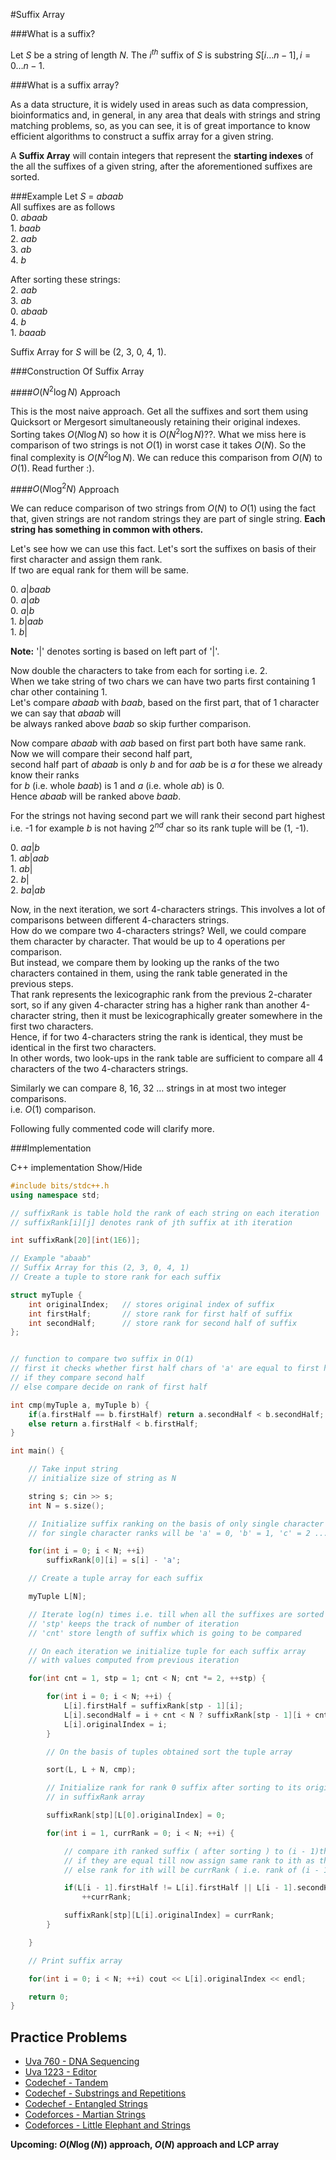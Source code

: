 <!--?title Suffix Array-->
#Suffix Array

###What is a suffix?

Let $S$ be a string of length $N$. The $i^{th}$ suffix of $S$ is substring $S[i \ldots n - 1], i = 0 \ldots n - 1$.

###What is a suffix array?

As a data structure, it is widely used in areas such as data compression, bioinformatics and, 
in general, in any area that deals with strings and string matching problems, so, as you can see, 
it is of great importance to know efficient algorithms to construct a suffix array for a given string.

A **Suffix Array** will contain integers that represent the **starting indexes** of the all the suffixes of a given string, after the aforementioned suffixes are sorted.

###Example
Let $S\ =\ abaab$  
All suffixes are as follows  
$0.\ abaab$  
$1.\ baab$  
$2.\ aab$  
$3.\ ab$  
$4.\ b$  

After sorting these strings:  
$2.\ aab$  
$3.\ ab$  
$0.\ abaab$  
$4.\ b$  
$1.\ baaab$  

Suffix Array for $S$ will be $(2,\ 3,\ 0,\ 4,\ 1)$.  

###Construction Of Suffix Array

####$O(N^2\log{N})$ Approach

This is the most naive approach. Get all the suffixes and sort them using Quicksort or Mergesort simultaneously retaining their original indexes. Sorting takes $O(N\log{N})$ so how it is $O(N^2\log{N})$??.
What we miss here is comparison of two strings is not $O(1)$ in worst case it takes $O(N)$.
So the final complexity is $O(N^2\log{N})$. We can reduce this comparison from $O(N)$ to $O(1)$. Read further :).


####$O(N\log^2{N})$ Approach

We can reduce comparison of two strings from $O(N)$ to $O(1)$ using the fact that, given strings are not
random strings they are part of single string. **Each string has something in common with others.**  

Let's see how we can use this fact.
Let's sort the suffixes on basis of their first character and assign them rank.  
If two are equal rank for them will be same.  
  
$0.\ a|baab$  
$0.\ a|ab$  
$0.\ a|b$  
$1.\ b|aab$  
$1.\ b|$  

**Note:** '|' denotes sorting is based on left part of '|'.  

Now double the characters to take from each for sorting i.e. 2.  
When we take string of two chars we can have two parts first containing 1 char other containing 1.  
Let's compare $abaab$ with $baab$, based on the first part, that of 1 character we can say that $abaab$ will  
be always ranked above $baab$ so skip further comparison.  

Now compare $abaab$ with $aab$ based on first part both have same rank. Now we will compare their second half part,  
second half part of $abaab$ is only $b$ and for $aab$ be is $a$ for these we already know their ranks  
for $b$ (i.e. whole $baab$) is 1 and $a$ (i.e. whole $ab$) is 0.  
Hence $abaab$ will be ranked above $baab$.  

For the strings not having second part we will rank their second part highest i.e. -1
for example $b$ is not having $2^{nd}$ char so its rank tuple will be (1, -1).  

$0.\ aa|b$  
$1.\ ab|aab$  
$1.\ ab|$  
$2.\ b|$  
$2.\ ba|ab$

Now, in the next iteration, we sort 4-characters strings. This involves a lot of comparisons between different 4-characters strings.  
How do we compare two 4-characters strings? Well, we could compare them character by character. That would be up to 4 operations per comparison.  
But instead, we compare them by looking up the ranks of the two characters contained in them, using the rank table generated in the previous steps.  
That rank represents the lexicographic rank from the previous 2-charater sort, so if any given 4-character string has a higher rank than another 4-character string, then it must be lexicographically greater somewhere in the first two characters.  
Hence, if for two 4-characters string the rank is identical, they must be identical in the first two characters.  
In other words, two look-ups in the rank table are sufficient to compare all 4 characters of the two 4-characters strings.  

Similarly we can compare 8, 16, 32 $\ldots$ strings in at most two integer comparisons.  
i.e. $O(1)$ comparison.  

Following fully commented code will clarify more.  

###Implementation

C++ implementation <span class="toggle-code">Show/Hide</span>  

```cpp
#include bits/stdc++.h  
using namespace std;

// suffixRank is table hold the rank of each string on each iteration  
// suffixRank[i][j] denotes rank of jth suffix at ith iteration  

int suffixRank[20][int(1E6)];

// Example "abaab"  
// Suffix Array for this (2, 3, 0, 4, 1)  
// Create a tuple to store rank for each suffix  

struct myTuple {  
	int originalIndex;   // stores original index of suffix  
	int firstHalf;       // store rank for first half of suffix  
	int secondHalf;      // store rank for second half of suffix  
};


// function to compare two suffix in O(1)  
// first it checks whether first half chars of 'a' are equal to first half chars of b  
// if they compare second half  
// else compare decide on rank of first half  

int cmp(myTuple a, myTuple b) {  
	if(a.firstHalf == b.firstHalf) return a.secondHalf < b.secondHalf;  
	else return a.firstHalf < b.firstHalf;  
}

int main() {

    // Take input string
    // initialize size of string as N

    string s; cin >> s;
    int N = s.size();

    // Initialize suffix ranking on the basis of only single character
    // for single character ranks will be 'a' = 0, 'b' = 1, 'c' = 2 ... 'z' = 25

    for(int i = 0; i < N; ++i)
        suffixRank[0][i] = s[i] - 'a';

    // Create a tuple array for each suffix

    myTuple L[N];

    // Iterate log(n) times i.e. till when all the suffixes are sorted
    // 'stp' keeps the track of number of iteration
    // 'cnt' store length of suffix which is going to be compared

    // On each iteration we initialize tuple for each suffix array
    // with values computed from previous iteration

    for(int cnt = 1, stp = 1; cnt < N; cnt *= 2, ++stp) {

        for(int i = 0; i < N; ++i) {
            L[i].firstHalf = suffixRank[stp - 1][i];
            L[i].secondHalf = i + cnt < N ? suffixRank[stp - 1][i + cnt] : -1;
            L[i].originalIndex = i;
        }

        // On the basis of tuples obtained sort the tuple array

        sort(L, L + N, cmp);

        // Initialize rank for rank 0 suffix after sorting to its original index
        // in suffixRank array

        suffixRank[stp][L[0].originalIndex] = 0;

        for(int i = 1, currRank = 0; i < N; ++i) {

            // compare ith ranked suffix ( after sorting ) to (i - 1)th ranked suffix
            // if they are equal till now assign same rank to ith as that of (i - 1)th
            // else rank for ith will be currRank ( i.e. rank of (i - 1)th ) plus 1, i.e ( currRank + 1 )

            if(L[i - 1].firstHalf != L[i].firstHalf || L[i - 1].secondHalf != L[i].secondHalf)
                ++currRank;

            suffixRank[stp][L[i].originalIndex] = currRank;
        }

    }

    // Print suffix array

    for(int i = 0; i < N; ++i) cout << L[i].originalIndex << endl;

    return 0;
}
``` 

## Practice Problems

* [Uva 760 - DNA Sequencing](http://uva.onlinejudge.org/index.php?option=com_onlinejudge&Itemid=8&category=24&page=show_problem&problem=701)
* [Uva 1223 - Editor](http://uva.onlinejudge.org/index.php?option=com_onlinejudge&Itemid=8&category=24&page=show_problem&problem=3664)
* [Codechef - Tandem](https://www.codechef.com/problems/TANDEM)
* [Codechef - Substrings and Repetitions](https://www.codechef.com/problems/ANUSAR)
* [Codechef - Entangled Strings](https://www.codechef.com/problems/TANGLED)
* [Codeforces - Martian Strings](http://codeforces.com/problemset/problem/149/E)
* [Codeforces - Little Elephant and Strings](http://codeforces.com/problemset/problem/204/E)

**Upcoming: $O(N\log(N))$ approach, $O(N)$ approach and LCP array**
